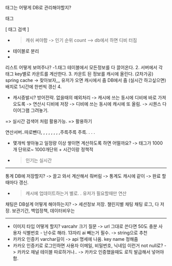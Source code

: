 태그는 어떻게 DB로 관리해야할지?

태그

[ 태그 검색 ]

- > 캐쉬 써야함 -> 인기 순위 count --> db에서 하면 디비 터짐
- 테이블로 분리
- 

리스트 어떻게 보여주나?
-1.태그 테이블에서 모든정보를 다 끌어온다.
2. 서버에서 각 태그 key별로 카운트를 계산한다.
3. 카운트 된 정보를 캐시에 올린다. (2차가공)
spring cache -> 찾아보자,,, 유저가 오면 캐시에서 줌 DB에서 줌
(실시간 하고싶으면) 배치로 1시간에 한번씩 갱신
4.

- 캐시증발시? 방어전략. 없을때의 예외처리
-> 캐시에 쓰는 동시에 디비에 바로 가져오도록 -> 연산시 디비에 저장
-> 디비에 쓰는 동시에 캐시에 또 올림.
-> 시퀀스 다이어그램 그려놓기.

=> 실시간 검색어 처럼 활용가능.
=> 활용하기

연산서버..따로뺀다, , , , , , , ,주륵주륵 주륵. . . .

- 몇개씩 쌓아놓고 일정량 이상 쌓이면 계산하도록 하면 어떨까요?
-> 태그가 1000개 단위로~ 1000개단위 + 시간이랑 정책적
- > 인기는 실시간

---

통계 DB에 저장할지?
-> 끌고 와서 계산해서 줘버림
-> 통계도 캐시에 같이
-> 완료 할때마다 갱신.

- > 캐시에 업데이트하는거 별로. . 유저가 필요할때만 연산

채팅은 DB설계 어떻게 해야하는지?
-> 세션정보 저장. 챌린지별 채팅
채팅 로그, 다 저장. 보관기간, 백업정책, 데이터비우는

---

- 이미지 타입 어떻게 할지? varcahr 크기 질문 -> url 그대로 쓴다면 50도 충분
사용자 식별번호 - 난수로 해라. 13자리 ai 빼는거 필수. -> string으로 추천
- 카카오 인증키 varchar길이 -> api 명세에 나옴. key name 정해줌
- 카카오 인증키로 로그인하면 사용자 이메일, 비밀번호, 닉네임 이런거 not null로?
->
카카오 채널 테이블 따로하거나.. -> 카카오 인증했을때도 로직 발급해서 넣어야함.